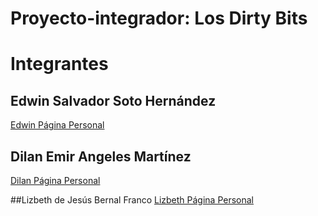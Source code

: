 ﻿# Proyecto-integrador: Los Dirty Bits

# Integrantes

## Edwin Salvador Soto Hernández
[Edwin Página Personal](https://edwinsotohz.github.io/)

## Dilan Emir Angeles Martínez
[Dilan Página Personal](https://dangeles05.github.io/)

##Lizbeth de Jesús Bernal Franco
[Lizbeth Página Personal](https://lizbernal.github.io/)
